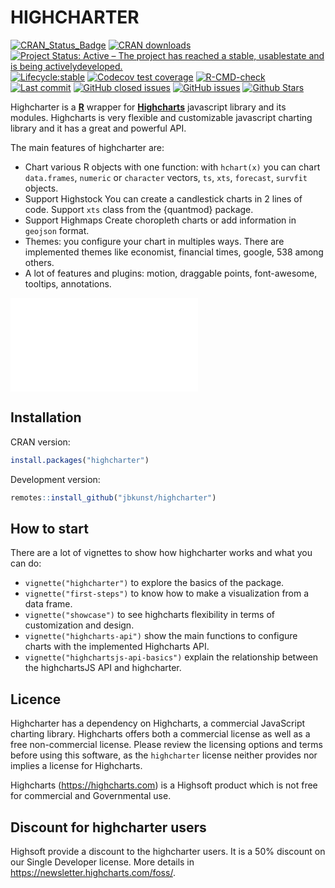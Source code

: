 # HIGHCHARTER

[![CRAN_Status_Badge](https://www.r-pkg.org/badges/version/highcharter?color=brightgreen)](https://cran.r-project.org/package=highcharter)
[![CRAN downloads](https://cranlogs.r-pkg.org/badges/highcharter?color=brightgreen)](https://www.r-pkg.org/pkg/highcharter)
[![Project Status: Active – The project has reached a stable, usablestate and is being activelydeveloped.](https://www.repostatus.org/badges/latest/active.svg)](https://www.repostatus.org/#active)
[![Lifecycle:stable](https://img.shields.io/badge/lifecycle-stable-brightgreen.svg)](https://lifecycle.r-lib.org/articles/stages.html)
[![Codecov test coverage](https://codecov.io/gh/jbkunst/highcharter/branch/master/graph/badge.svg)](https://app.codecov.io/gh/jbkunst/highcharter?branch=master)
[![R-CMD-check](https://github.com/jbkunst/highcharter/actions/workflows/R-CMD-check.yaml/badge.svg)](https://github.com/jbkunst/highcharter/actions/workflows/R-CMD-check.yaml)
[![Last commit](https://img.shields.io/github/last-commit/jbkunst/highcharter.svg?logo=github&color=brightgreen)](https://github.com/jbkunst/highcharter/issues)
[![GitHub closed issues](https://img.shields.io/github/issues-raw/jbkunst/highcharter.svg?logo=github&color=brightgreen)](https://github.com/jbkunst/highcharter/issues)
[![GitHub issues](https://img.shields.io/github/issues-closed-raw/jbkunst/highcharter.svg?logo=github&color=brightgreen)](https://github.com/jbkunst/highcharter/issues)
[![Github Stars](https://img.shields.io/github/stars/jbkunst/highcharter.svg?logo=github&color=brightgreen)](https://github.com/jbkunst/highcharter)

Highcharter is a **[R](https://cran.r-project.org/)** wrapper for 
**[Highcharts](https://www.highcharts.com/)**  javascript library and its modules.
Highcharts is very flexible and customizable javascript charting library and 
it has a great and powerful API.

The main features of highcharter are:

* Chart various R objects with one function: with `hchart(x)` you can 
chart `data.frames`, `numeric` or `character` vectors, `ts`,
 `xts`, `forecast`, `survfit`  objects.
* Support Highstock You can create a candlestick charts in 2 lines 
of code. Support `xts` class from the {quantmod} package.
* Support Highmaps Create choropleth charts or add 
information in `geojson` format.
* Themes: you configure your chart in multiples ways. There are
 implemented themes like economist, financial times, google, 538 among 
 others.
* A lot of features and plugins: motion, draggable points, font-awesome,
tooltips, annotations.

<div w3-include-html="extra-index-examples.html"></div>

<iframe src="extra-index-examples.html" scrolling="no" frameborder="no"></iframe>

## Installation

CRAN version:

```r
install.packages("highcharter")
```

Development version:

```r
remotes::install_github("jbkunst/highcharter")
```

## How to start

There are a lot of vignettes to show how highcharter works and what you 
can do:

- `vignette("highcharter")` to explore the basics of the package. 
- `vignette("first-steps")` to know how to make a visualization from a data frame. 
- `vignette("showcase")` to see highcharts flexibility in terms of 
customization and design.
- `vignette("highcharts-api")` show the main functions to configure charts with
the implemented Highcharts API.
- `vignette("highchartsjs-api-basics")` explain the relationship between the
highchartsJS API and highcharter.


## Licence 

Highcharter has a dependency on Highcharts, a commercial JavaScript charting library. Highcharts offers both a commercial license as well as a free non-commercial license. Please review the licensing options and terms before using this software, as the `highcharter` license neither provides nor implies a license for Highcharts.

Highcharts (https://highcharts.com) is a Highsoft product which is not free for commercial and Governmental use.

## Discount for highcharter users

Highsoft provide a discount to the highcharter users. It is a 50% discount on our Single Developer license. More details in https://newsletter.highcharts.com/foss/.

